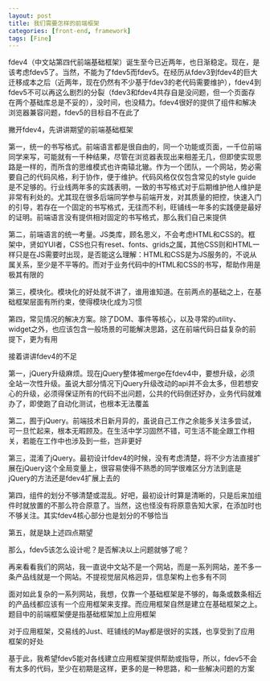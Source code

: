 ```yaml
---
layout: post
title: 我们需要怎样的前端框架
categories: [front-end, framework]
tags: [Fine]
---
```



fdev4（中文站第四代前端基础框架）诞生至今已近两年，也日渐稳定。现在，是该考虑fdev5了。当然，不能为了fdev5而fdev5。在经历从fdev3到fdev4的巨大迁移成本之后（近两年，现在仍然有不少基于fdev3的老代码需要维护），fdev4到fdev5不可以再这么剧烈的分裂（fdev3和fdev4共存自是没问题，但一个页面存在两个基础库总是不妥的），没时间，也没精力。fdev4很好的提供了组件和解决浏览器兼容问题，fdev5的目标自不在此了

撇开fdev4，先讲讲期望的前端基础框架

第一，统一的书写格式。前端语言都是很自由的，同一个功能或页面，一千位前端同学来写，可能就有一千种结果，尽管在浏览器表现出来相差无几，但即使实现思路是一样的，而所含的思维模式也许南辕北辙。作为一个团队，一个网站，势必需要自己的代码风格，利于协作，便于维护。代码风格仅仅包含常见的style guide是不足够的。行业线两年多的实践表明，一致的书写格式对于后期维护他人维护是非常有利处的。尤其现在很多后端同学参与前端开发，对其质量的把控，快速入门的引导，若存在一个固定的书写格式，无往而不利，旺铺线一年多的实践便是最好的证明。前端语言没有提供相对固定的书写格式，那么我们自己来提供

第二，前端语言的统一考量。JS类库，顾名思义，不会考虑HTML和CSS的。框架中，贤如YUI者，CSS也只有reset、fonts、grids之属，其他CSS则和HTML一样只是在JS需要时出现，是否能这么理解：HTML和CSS是为JS服务的，不说从属关系，至少是不平等的。而对于业务代码中的HTML和CSS的书写，帮助作用是极其有限的

第三，模块化。模块化的好处就不讲了，谁用谁知道。在前两点的基础之上，在基础框架层面有所约束，使得模块化成为习惯

第四，常见情况的解决方案。除了DOM、事件等核心，以及寻常的utility、widget之外，也应该包含一般场景的可能解决思路，这在前端代码日益复杂的前提下，更为有用

接着讲讲fdev4的不足

第一，jQuery升级麻烦。现在jQuery整体被merge在fdev4中，要想升级，必须全站一次性升级。虽说大部分情况下jQuery升级改动的api并不会太多，但若想安心的升级，必须得保证所有的代码不出问题，公共的代码倒还好办，业务代码就难办了，即使跑了自动化测试，也根本无法覆盖

第二，囿于jQuery。前端技术日新月异的，虽说自己工作之余能多关注多尝试，可一旦忙起来，根本无暇顾及。在生活中学习固然不错，可生活不能全跟工作相关，若能在工作中也涉及到一些，岂非更好

第三，混淆了jQuery。最初设计fdev4的时候，没有考虑清楚，将不少方法直接扩展在jQuery这个全局变量上，很容易使得不熟悉的同学很难区分方法到底是jQuery的方法还是fdev4扩展上去的

第四，组件的划分不够清楚或混乱。好吧，最初设计时算是清晰的，只是后来加组件时就放置的不那么符合原意了。当然，这也怪没有将原意告知大家，在添加时也不够关注。其实fdev4核心部分也是划分的不够恰当

第五，就是缺上述四点期望

那么，fdev5该怎么设计呢？是否解决以上问题就够了呢？

再来看看我们的网站，我一直说中文站不是一个网站，而是一系列网站，差不多一条产品线就是一个网站。不提视觉层风格迥异，信息架构上也多有不同

面对如此复杂的一系列网站，我想，仅靠一个基础框架是不够的，每条或数条相近的产品线都应该有一个应用框架来支撑。而应用框架自然是建立在基础框架之上。题目中的前端框架便是指基础框架加上应用框架

对于应用框架，交易线的Just、旺铺线的May都是很好的实践，也享受到了应用框架的好处

基于此，我希望fdev5能对各线建立应用框架提供帮助或指导，所以，fdev5不会有太多的代码，至少在初期是这样，更多的是一种思路，和一些解决问题的方案
